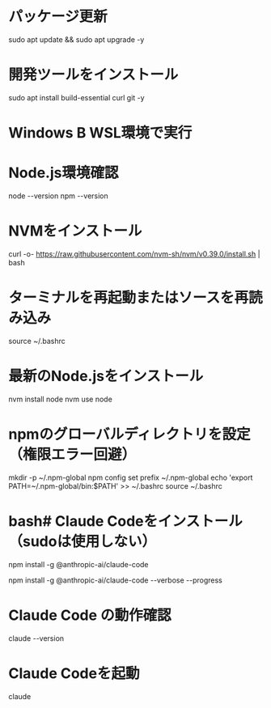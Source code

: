 

# 
# パッケージ更新
sudo apt update && sudo apt upgrade -y

# 開発ツールをインストール  
sudo apt install build-essential curl git -y



# Windows B WSL環境で実行
# Node.js環境確認
node --version
npm --version


# NVMをインストール
curl -o- https://raw.githubusercontent.com/nvm-sh/nvm/v0.39.0/install.sh | bash

# ターミナルを再起動またはソースを再読み込み
source ~/.bashrc

# 最新のNode.jsをインストール
nvm install node
nvm use node

# npmのグローバルディレクトリを設定（権限エラー回避）
mkdir -p ~/.npm-global
npm config set prefix ~/.npm-global
echo 'export PATH=~/.npm-global/bin:$PATH' >> ~/.bashrc
source ~/.bashrc


# bash# Claude Codeをインストール（sudoは使用しない）
npm install -g @anthropic-ai/claude-code

npm install -g @anthropic-ai/claude-code --verbose --progress

# Claude Code の動作確認
claude --version


# Claude Codeを起動
claude
